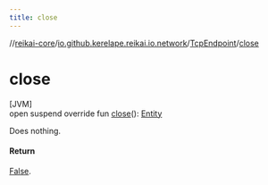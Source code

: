 ```yaml
---
title: close
---
```

//[reikai-core](../../../index.html)/[io.github.kerelape.reikai.io.network](../index.html)/[TcpEndpoint](index.html)/[close](close.html)



# close



[JVM]\
open suspend override fun [close](close.html)(): [Entity](../../io.github.kerelape.reikai.core/-entity/index.html)



Does nothing.



#### Return



[False](../../io.github.kerelape.reikai.logic/-false/index.html).




